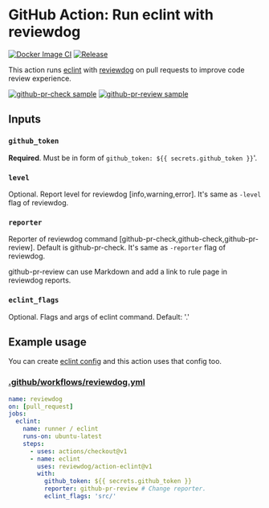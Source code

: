 # GitHub Action: Run eclint with reviewdog

[![Docker Image CI](https://github.com/reviewdog/action-eclint/workflows/Docker%20Image%20CI/badge.svg)](https://github.com/reviewdog/action-eclint/actions)
[![Release](https://img.shields.io/github/release/reviewdog/action-eclint.svg?maxAge=43200)](https://github.com/reviewdog/action-eclint/releases)

This action runs [eclint](https://github.com/jedmao/eclint) with
[reviewdog](https://github.com/reviewdog/reviewdog) on pull requests to improve
code review experience.

[![github-pr-check sample](https://user-images.githubusercontent.com/3797062/65439130-a6043b80-de61-11e9-98b5-bd9567e184b0.png)](https://github.com/reviewdog/action-eclint/pull/1)
[![github-pr-review sample](https://user-images.githubusercontent.com/3797062/65439073-91c03e80-de61-11e9-9077-39d480fbad0d.png)](https://github.com/reviewdog/action-eclint/pull/1)

## Inputs

### `github_token`

**Required**. Must be in form of `github_token: ${{ secrets.github_token }}`'.

### `level`

Optional. Report level for reviewdog [info,warning,error].
It's same as `-level` flag of reviewdog.

### `reporter`

Reporter of reviewdog command [github-pr-check,github-check,github-pr-review].
Default is github-pr-check.
It's same as `-reporter` flag of reviewdog.

github-pr-review can use Markdown and add a link to rule page in reviewdog reports.

### `eclint_flags`

Optional. Flags and args of eclint command. Default: '.'

## Example usage

You can create [eclint config](https://editorconfig.org/) and this action uses that config too.

### [.github/workflows/reviewdog.yml](.github/workflows/reviewdog.yml)

```yml
name: reviewdog
on: [pull_request]
jobs:
  eclint:
    name: runner / eclint
    runs-on: ubuntu-latest
    steps:
      - uses: actions/checkout@v1
      - name: eclint
        uses: reviewdog/action-eclint@v1
        with:
          github_token: ${{ secrets.github_token }}
          reporter: github-pr-review # Change reporter.
          eclint_flags: 'src/'
```
